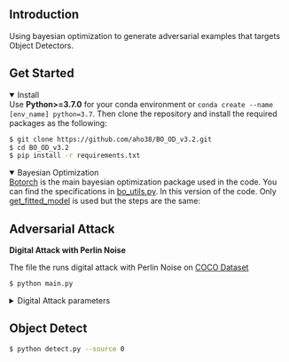 ## <div align='left'>Introduction</div>

Using bayesian optimization to generate adversarial examples that targets Object Detectors.

## <div align='left'>Get Started</div>

<details open>
  <summary>Install</summary>
  Use <strong>Python>=3.7.0</strong> for your conda environment or <code>conda create --name [env_name] python=3.7</code>. Then clone the repository and install the required packages as the following:
  
  ```bash
  $ git clone https://github.com/aho38/BO_OD_v3.2.git
  $ cd BO_OD_v3.2
  $ pip install -r requirements.txt
  ```
  
</details>


<details open>
  <summary> Bayesian Optimization</summary>
  <a href='https://botorch.org/'>Botorch</a> is the main bayesian optimization package used in the code. You can find the specifications in <a href='https://github.com/aho38/BO_OD_v3.2/blob/master/utils/bo_utils.py'>bo_utils.py</a>. In this version of the code. Only <a href='https://github.com/aho38/BO_OD_v3.2/blob/master/utils/bo_utils.py#L62'>get_fitted_model</a> is used but the steps are the same:
<ol>
  
 </ol>
  
</details>

## <div align='left'>Adversarial Attack</summary>

**Digital Attack with Perlin Noise**
  
The file the runs digital attack with Perlin Noise on <a href='https://cocodataset.org/#home'>COCO Dataset</a>

```bash
$ python main.py
```

<details close>
  <summary>Digital Attack parameters </summary>
  
  There are numbers of parameters can be adjusted.
  
  ``` python
  def parse_opt():
    parser = argparse.ArgumentParser(prog='val.py')
    parser.add_argument('--data', type=str, default='data/coco.yaml', help='dataset.yaml path')
    parser.add_argument('--weights', nargs='+', type=str, default='yolov5s.pt', help='model.pt path(s)')
    parser.add_argument('--batch-size', type=int, default=1, help='batch size')
    parser.add_argument('--imgsz', '--img', '--img-size', type=int, default=640, help='inference size (pixels)')
    parser.add_argument('--conf-thres', type=float, default=0.001, help='confidence threshold')
    parser.add_argument('--iou-thres', type=float, default=0.6, help='NMS IoU threshold')
    parser.add_argument('--task', default='val', help='train, val, test, speed or study')
    parser.add_argument('--device', default='', help='cuda device, i.e. 0 or 0,1,2,3 or cpu')
    parser.add_argument('--single-cls', action='store_true', help='treat as single-class dataset')
    parser.add_argument('--augment', action='store_true', help='augmented inference')
    parser.add_argument('--verbose', action='store_true', help='report mAP by class')
    parser.add_argument('--save-txt', action='store_true', help='save results to *.txt')
    parser.add_argument('--save-hybrid', action='store_true', help='save label+prediction hybrid results to *.txt')
    parser.add_argument('--save-conf', action='store_true', help='save confidences in --save-txt labels')
    parser.add_argument('--save-json', action='store_false', help='save a COCO-JSON results file')
    parser.add_argument('--project', default='runs/testing', help='save to project/name')
    parser.add_argument('--name', default='exp', help='save to project/name')
    parser.add_argument('--exist-ok', action='store_true', help='existing project/name ok, do not increment')
    parser.add_argument('--half', action='store_true', help='use FP16 half-precision inference')
    parser.add_argument('--att-type', type=str, default='mislabel-ml', help='types of attack')
    parser.add_argument('--start-count', type=int, default=0, help='number of start count usually 0-10')
    parser.add_argument('--num-count', type=int, default=5000, help='number of images that will be processed')
    parser.add_argument('--query-budget', type=int, default=20, help='number of queries we use')
    parser.add_argument('--norm', type=int, default=16, help='max norm of the image being perturbed')
    opt = parser.parse_args()
    opt.save_json |= opt.data.endswith('coco.yaml')
    opt.save_txt |= opt.save_hybrid
    opt.data = check_file(opt.data)  # check file
    return opt
  ```
  
</details>

## Object Detect

```bash
$ python detect.py --source 0
```
